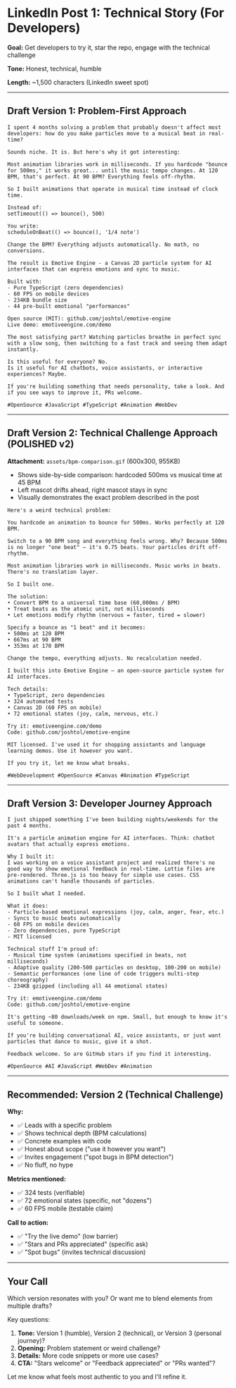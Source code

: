 # LinkedIn Post 1: Technical Story (For Developers)

**Goal:** Get developers to try it, star the repo, engage with the technical
challenge

**Tone:** Honest, technical, humble

**Length:** ~1,500 characters (LinkedIn sweet spot)

---

## Draft Version 1: Problem-First Approach

```
I spent 4 months solving a problem that probably doesn't affect most developers: how do you make particles move to a musical beat in real-time?

Sounds niche. It is. But here's why it got interesting:

Most animation libraries work in milliseconds. If you hardcode "bounce for 500ms," it works great... until the music tempo changes. At 120 BPM, that's perfect. At 90 BPM? Everything feels off-rhythm.

So I built animations that operate in musical time instead of clock time.

Instead of:
setTimeout(() => bounce(), 500)

You write:
scheduleOnBeat(() => bounce(), '1/4 note')

Change the BPM? Everything adjusts automatically. No math, no conversions.

The result is Emotive Engine - a Canvas 2D particle system for AI interfaces that can express emotions and sync to music.

Built with:
- Pure TypeScript (zero dependencies)
- 60 FPS on mobile devices
- 234KB bundle size
- 44 pre-built emotional "performances"

Open source (MIT): github.com/joshtol/emotive-engine
Live demo: emotiveengine.com/demo

The most satisfying part? Watching particles breathe in perfect sync with a slow song, then switching to a fast track and seeing them adapt instantly.

Is this useful for everyone? No.
Is it useful for AI chatbots, voice assistants, or interactive experiences? Maybe.

If you're building something that needs personality, take a look. And if you see ways to improve it, PRs welcome.

#OpenSource #JavaScript #TypeScript #Animation #WebDev
```

---

## Draft Version 2: Technical Challenge Approach (POLISHED v2)

**Attachment:** `assets/bpm-comparison.gif` (600x300, 955KB)

- Shows side-by-side comparison: hardcoded 500ms vs musical time at 45 BPM
- Left mascot drifts ahead, right mascot stays in sync
- Visually demonstrates the exact problem described in the post

```
Here's a weird technical problem:

You hardcode an animation to bounce for 500ms. Works perfectly at 120 BPM.

Switch to a 90 BPM song and everything feels wrong. Why? Because 500ms is no longer "one beat" — it's 0.75 beats. Your particles drift off-rhythm.

Most animation libraries work in milliseconds. Music works in beats. There's no translation layer.

So I built one.

The solution:
• Convert BPM to a universal time base (60,000ms / BPM)
• Treat beats as the atomic unit, not milliseconds
• Let emotions modify rhythm (nervous = faster, tired = slower)

Specify a bounce as "1 beat" and it becomes:
• 500ms at 120 BPM
• 667ms at 90 BPM
• 353ms at 170 BPM

Change the tempo, everything adjusts. No recalculation needed.

I built this into Emotive Engine — an open-source particle system for AI interfaces.

Tech details:
• TypeScript, zero dependencies
• 324 automated tests
• Canvas 2D (60 FPS on mobile)
• 72 emotional states (joy, calm, nervous, etc.)

Try it: emotiveengine.com/demo
Code: github.com/joshtol/emotive-engine

MIT licensed. I've used it for shopping assistants and language learning demos. Use it however you want.

If you try it, let me know what breaks.

#WebDevelopment #OpenSource #Canvas #Animation #TypeScript
```

---

## Draft Version 3: Developer Journey Approach

```
I just shipped something I've been building nights/weekends for the past 4 months.

It's a particle animation engine for AI interfaces. Think: chatbot avatars that actually express emotions.

Why I built it:
I was working on a voice assistant project and realized there's no good way to show emotional feedback in real-time. Lottie files are pre-rendered. Three.js is too heavy for simple use cases. CSS animations can't handle thousands of particles.

So I built what I needed.

What it does:
- Particle-based emotional expressions (joy, calm, anger, fear, etc.)
- Syncs to music beats automatically
- 60 FPS on mobile devices
- Zero dependencies, pure TypeScript
- MIT licensed

Technical stuff I'm proud of:
- Musical time system (animations specified in beats, not milliseconds)
- Adaptive quality (200-500 particles on desktop, 100-200 on mobile)
- Semantic performances (one line of code triggers multi-step choreography)
- 234KB gzipped (including all 44 emotional states)

Try it: emotiveengine.com/demo
Code: github.com/joshtol/emotive-engine

It's getting ~80 downloads/week on npm. Small, but enough to know it's useful to someone.

If you're building conversational AI, voice assistants, or just want particles that dance to music, give it a shot.

Feedback welcome. So are GitHub stars if you find it interesting.

#OpenSource #AI #JavaScript #WebDev #Animation
```

---

## Recommended: Version 2 (Technical Challenge)

**Why:**

- ✅ Leads with a specific problem
- ✅ Shows technical depth (BPM calculations)
- ✅ Concrete examples with code
- ✅ Honest about scope ("use it however you want")
- ✅ Invites engagement ("spot bugs in BPM detection")
- ✅ No fluff, no hype

**Metrics mentioned:**

- ✅ 324 tests (verifiable)
- ✅ 72 emotional states (specific, not "dozens")
- ✅ 60 FPS mobile (testable claim)

**Call to action:**

- ✅ "Try the live demo" (low barrier)
- ✅ "Stars and PRs appreciated" (specific ask)
- ✅ "Spot bugs" (invites technical discussion)

---

## Your Call

Which version resonates with you? Or want me to blend elements from multiple
drafts?

Key questions:

1. **Tone:** Version 1 (humble), Version 2 (technical), or Version 3 (personal
   journey)?
2. **Opening:** Problem statement or weird challenge?
3. **Details:** More code snippets or more use cases?
4. **CTA:** "Stars welcome" or "Feedback appreciated" or "PRs wanted"?

Let me know what feels most authentic to you and I'll refine it.

